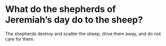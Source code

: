 # What do the shepherds of Jeremiah’s day do to the sheep?

The shepherds destroy and scatter the sheep, drive them away, and do not care for them.
